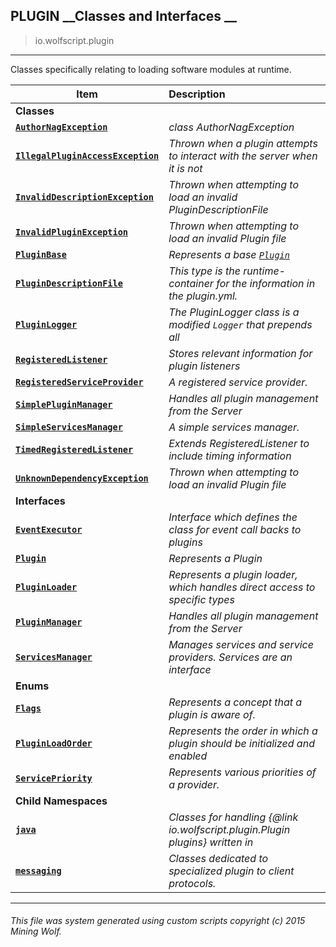 ## PLUGIN __Classes and Interfaces __

>io.wolfscript.plugin

---

Classes specifically relating to loading software modules at runtime.

Item | Description   
--- | :--- 
__Classes__|
__[`AuthorNagException`](AuthorNagException.md)__ | _class AuthorNagException_ 
__[`IllegalPluginAccessException`](IllegalPluginAccessException.md)__ | _Thrown when a plugin attempts to interact with the server when it is not_ 
__[`InvalidDescriptionException`](InvalidDescriptionException.md)__ | _Thrown when attempting to load an invalid PluginDescriptionFile_ 
__[`InvalidPluginException`](InvalidPluginException.md)__ | _Thrown when attempting to load an invalid Plugin file_ 
__[`PluginBase`](PluginBase.md)__ | _Represents a base [`Plugin`](Plugin.md)_ 
__[`PluginDescriptionFile`](PluginDescriptionFile.md)__ | _This type is the runtime-container for the information in the plugin.yml._ 
__[`PluginLogger`](PluginLogger.md)__ | _The PluginLogger class is a modified `Logger` that prepends all_ 
__[`RegisteredListener`](RegisteredListener.md)__ | _Stores relevant information for plugin listeners_ 
__[`RegisteredServiceProvider`](RegisteredServiceProvider.md)__ | _A registered service provider._ 
__[`SimplePluginManager`](SimplePluginManager.md)__ | _Handles all plugin management from the Server_ 
__[`SimpleServicesManager`](SimpleServicesManager.md)__ | _A simple services manager._ 
__[`TimedRegisteredListener`](TimedRegisteredListener.md)__ | _Extends RegisteredListener to include timing information_ 
__[`UnknownDependencyException`](UnknownDependencyException.md)__ | _Thrown when attempting to load an invalid Plugin file_ 
__Interfaces__|
__[`EventExecutor`](EventExecutor.md)__ | _Interface which defines the class for event call backs to plugins_ 
__[`Plugin`](Plugin.md)__ | _Represents a Plugin_ 
__[`PluginLoader`](PluginLoader.md)__ | _Represents a plugin loader, which handles direct access to specific types_ 
__[`PluginManager`](PluginManager.md)__ | _Handles all plugin management from the Server_ 
__[`ServicesManager`](ServicesManager.md)__ | _Manages services and service providers. Services are an interface_ 
__Enums__|
__[`Flags`](Flags.md)__ | _Represents a concept that a plugin is aware of._ 
__[`PluginLoadOrder`](PluginLoadOrder.md)__ | _Represents the order in which a plugin should be initialized and enabled_ 
__[`ServicePriority`](ServicePriority.md)__ | _Represents various priorities of a provider._ 
__Child Namespaces__|
__[`java`](java\0.md)__ | _Classes for handling {@link io.wolfscript.plugin.Plugin plugins} written in_ 
__[`messaging`](messaging\0.md)__ | _Classes dedicated to specialized plugin to client protocols._ 



---



###### This file was system generated using custom scripts copyright (c) 2015 Mining Wolf.
	

